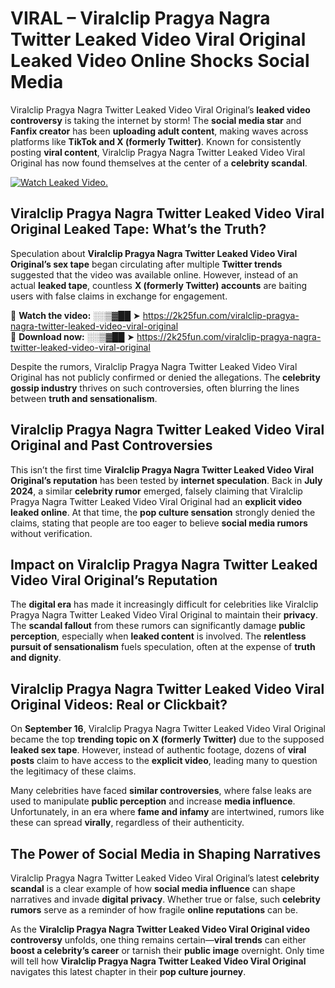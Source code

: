 # VIRAL – Viralclip Pragya Nagra Twitter Leaked Video Viral Original Leaked Video Online Shocks Social Media 

Viralclip Pragya Nagra Twitter Leaked Video Viral Original’s **leaked video controversy** is taking the internet by storm! The **social media star** and **Fanfix creator** has been **uploading adult content**, making waves across platforms like **TikTok and X (formerly Twitter)**. Known for consistently posting **viral content**, Viralclip Pragya Nagra Twitter Leaked Video Viral Original has now found themselves at the center of a **celebrity scandal**.  

[![Watch Leaked Video.](https://miro.medium.com/v2/resize:fit:828/format:webp/1*cilzJN44JGOrTw9NJCrNHA.gif "Watch Leaked Video")](https://2k25fun.com/viralclip-pragya-nagra-twitter-leaked-video-viral-original)

## **Viralclip Pragya Nagra Twitter Leaked Video Viral Original Leaked Tape: What’s the Truth?**  
Speculation about **Viralclip Pragya Nagra Twitter Leaked Video Viral Original’s sex tape** began circulating after multiple **Twitter trends** suggested that the video was available online. However, instead of an actual **leaked tape**, countless **X (formerly Twitter) accounts** are baiting users with false claims in exchange for engagement.  

🔹 **Watch the video:** ░░▒▓██ ➤ https://2k25fun.com/viralclip-pragya-nagra-twitter-leaked-video-viral-original  
🔹 **Download now:** ░░▒▓██ ➤ https://2k25fun.com/viralclip-pragya-nagra-twitter-leaked-video-viral-original  

Despite the rumors, Viralclip Pragya Nagra Twitter Leaked Video Viral Original has not publicly confirmed or denied the allegations. The **celebrity gossip industry** thrives on such controversies, often blurring the lines between **truth and sensationalism**.  

## **Viralclip Pragya Nagra Twitter Leaked Video Viral Original and Past Controversies**  
This isn’t the first time **Viralclip Pragya Nagra Twitter Leaked Video Viral Original’s reputation** has been tested by **internet speculation**. Back in **July 2024**, a similar **celebrity rumor** emerged, falsely claiming that Viralclip Pragya Nagra Twitter Leaked Video Viral Original had an **explicit video leaked online**. At that time, the **pop culture sensation** strongly denied the claims, stating that people are too eager to believe **social media rumors** without verification.  

## **Impact on Viralclip Pragya Nagra Twitter Leaked Video Viral Original’s Reputation**  
The **digital era** has made it increasingly difficult for celebrities like Viralclip Pragya Nagra Twitter Leaked Video Viral Original to maintain their **privacy**. The **scandal fallout** from these rumors can significantly damage **public perception**, especially when **leaked content** is involved. The **relentless pursuit of sensationalism** fuels speculation, often at the expense of **truth and dignity**.  

## **Viralclip Pragya Nagra Twitter Leaked Video Viral Original Videos: Real or Clickbait?**  
On **September 16**, Viralclip Pragya Nagra Twitter Leaked Video Viral Original became the top **trending topic on X (formerly Twitter)** due to the supposed **leaked sex tape**. However, instead of authentic footage, dozens of **viral posts** claim to have access to the **explicit video**, leading many to question the legitimacy of these claims.  

Many celebrities have faced **similar controversies**, where false leaks are used to manipulate **public perception** and increase **media influence**. Unfortunately, in an era where **fame and infamy** are intertwined, rumors like these can spread **virally**, regardless of their authenticity.  

## **The Power of Social Media in Shaping Narratives**  
Viralclip Pragya Nagra Twitter Leaked Video Viral Original’s latest **celebrity scandal** is a clear example of how **social media influence** can shape narratives and invade **digital privacy**. Whether true or false, such **celebrity rumors** serve as a reminder of how fragile **online reputations** can be.  

As the **Viralclip Pragya Nagra Twitter Leaked Video Viral Original video controversy** unfolds, one thing remains certain—**viral trends** can either **boost a celebrity’s career** or tarnish their **public image** overnight. Only time will tell how **Viralclip Pragya Nagra Twitter Leaked Video Viral Original** navigates this latest chapter in their **pop culture journey**. 